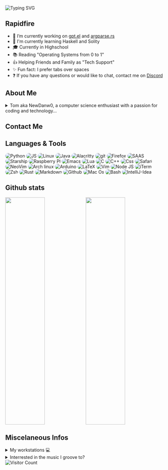 <div style="display:flex; allign-items:center"><a href="https://git.io/typing-svg"><img src="https://readme-typing-svg.demolab.com?font=Fira+Code&weight=500&size=30&pause=2000&duration=1000&width=600&height=100&lines=%3C%F0%9F%91%8B+Hello%2C+World%3E;Glad+to+see+you+here;I'm+NewDawn0+also+know+as+Tom" alt="Typing SVG" style="display:inline-block"/></a>
</div> 

## Rapidfire
- 🔭 I’m currently working on [gpt.el](https://github.com/NewDawn0/gpt.el) and [argparse.rs](https://github.com/NewDawn0/argparse.rs)  
- 🌱 I'm currently learning Haskell and Solity
- 🎓 Currently in Highschool
- 📚 Reading "Operating Systems from 0 to 1"
- 👍 Helping Friends and Family as "Tech Support"
- ✨ Fun fact: I prefer tabs over spaces
- ❓ If you have any questions or would like to chat, contact me on [Discord](https://discordapp.com/users/820033152827129926/)

## About Me
<details>
<summary>Tom aka NewDanw0, a computer science enthusiast with a passion for coding and technology...</summary>
My name is Tom, but you might know me better by my online name, NewDanw0. I'm an 18-year-old high-school student with a passion for computer science. I have a wide range of interests, including coding, spending time with friends, playing Minecraft, listening to music, and playing badminton.

My coding journey started about three years ago, when I first learned Python. Since then, I've been expanding my skills and currently using Rust for my side projects. I'm a firm believer in using a Unix system for coding as any sane person would, and have set up a well-configured workstation on both Linux and Mac.

When it comes to text editors, I'm a big fan of both Emacs and NeoVim/Vim. Currently, my favorite is Emacs, which I've set up for coding, note-taking, and writing. It's a versatile tool that allows me to work efficiently and happily.

So there you have it! I'm a young, ambitious coder with a passion for technology and a thirst for knowledge. Let's see where this journey takes us! 💻🚀
</details>

## Contact Me

## Languages & Tools
<div>
<img alt="Python" src="https://img.shields.io/badge/python-ffd342?style=for-the-badge&logo=Python&logoColor=black" style="border-radius: 25px" />
<img alt="JS" src="https://img.shields.io/badge/JavaScript-ffd342?style=for-the-badge&logo=javascript&logoColor=black" style="border-radius: 25px" />
<img alt="Linux" src="https://img.shields.io/badge/Linux-f7c156?style=for-the-badge&logo=linux&logoColor=black" style="border-radius: 25px" />
<img alt="Java" src="https://img.shields.io/badge/Java-ED8B00?style=for-the-badge&logo=java&logoColor=black" style="border-radius: 25px" />
<img alt="Alacritty" src="https://img.shields.io/badge/alacritty-orange?style=for-the-badge&logo=alacritty&logoColor=white" style="border-radius: 25px" />
<img alt="git" src="https://img.shields.io/badge/Git-f05033?&style=for-the-badge&logo=git&logoColor=white" style="border-radius: 25px" />
<img alt="Firefox" src="https://img.shields.io/badge/Firefox-fc4854?style=for-the-badge&logo=Firefox-Browser&logoColor=white" style="border-radius: 25px" />
<img alt="SAAS" src="https://img.shields.io/badge/Sass-CC6699?style=for-the-badge&logo=sass&logoColor=white" style="border-radius: 25px" />
<img alt="Starship" src="https://img.shields.io/badge/starship-DD0B78?style=for-the-badge&logo=starship&logoColor=white" style="border-radius: 25px" />
<img alt="Raspberry PI" src="https://img.shields.io/badge/Raspberry%20Pi-A22846?style=for-the-badge&logo=Raspberry%20Pi&logoColor=white" style="border-radius: 25px" />
<img alt="Emacs" src="https://img.shields.io/badge/Emacs-%237F5AB6.svg?&style=for-the-badge&logo=gnu-emacs&logoColor=white" style="border-radius: 25px" />
<img alt="Lua" src="https://img.shields.io/badge/lua-000081?style=for-the-badge&logo=lua&logoColor=white" style="border-radius: 25px" />
<img alt="C" src="https://img.shields.io/badge/C-003991?&logo=C&style=for-the-badge&logoColor=white" style="border-radius: 25px" />
<img alt="C++" src="https://img.shields.io/badge/C++-00599C?&logo=c%2b%2b&style=for-the-badge" style="border-radius: 25px" />
<img alt="Css" src="https://img.shields.io/badge/CSS-blue?&style=for-the-badge&logo=css3&logoColor=white" style="border-radius: 25px" />
<img alt="Safari" src="https://img.shields.io/badge/Safari-2892d8?style=for-the-badge&logo=Safari&logoColor=white" style="border-radius: 25px" />
<img alt="NeoVim" src="https://img.shields.io/badge/NeoVim-1287d2?&style=for-the-badge&logo=neovim&logoColor=white" style="border-radius: 25px" />
<img alt="Arch linux" src="https://img.shields.io/badge/Arch_Linux-1793D1?style=for-the-badge&logo=arch-linux&logoColor=white" style="border-radius: 25px" />
<img alt="Arduino" src="https://img.shields.io/badge/Arduino-00979D?style=for-the-badge&logo=Arduino&logoColor=white" style="border-radius: 25px" />
<img alt="LaTeX" src="https://img.shields.io/badge/latex-%23008080.svg?style=for-the-badge&logo=latex&logoColor=white" style="border-radius: 25px" />
<img alt="Vim" src="https://img.shields.io/badge/-Vim-019833?&logo=Vim&style=for-the-badge" style="border-radius: 25px" />
<img alt="Node JS" src="https://img.shields.io/badge/Node.js-019833?style=for-the-badge&logo=node.js&logoColor=white" style="border-radius: 25px" />
<img alt="iTerm" src="https://img.shields.io/badge/iTerm2-202b2d?style=for-the-badge&logo=iterm2&logoColor=white" style="border-radius: 25px" />
<img alt="Zsh" src="https://img.shields.io/badge/zsh-1f1f1f?&logo=zsh&style=for-the-badge" style="border-radius: 25px" />
<img alt="Rust" src="https://img.shields.io/badge/Rust-000000?style=for-the-badge&logo=rust&logoColor=white" style="border-radius: 25px" />
<img alt="Markdown" src="https://img.shields.io/badge/Markdown-000000?style=for-the-badge&logo=markdown&logoColor=white" style="border-radius: 25px" />
<img alt="Github" src="https://img.shields.io/badge/GitHub-000000?style=for-the-badge&logo=GitHub&logoColor=white" style="border-radius: 25px" />
<img alt="Mac Os" src="https://img.shields.io/badge/mac%20os-000000?style=for-the-badge&logo=apple&logoColor=white" style="border-radius: 25px" />
<img alt="Bash" src="https://img.shields.io/badge/shell_script-000000?style=for-the-badge&logo=gnu-bash&logoColor=white" style="border-radius: 25px" />
<img alt="IntelliJ-Idea" src="https://img.shields.io/badge/IntelliJ_IDEA-000000.svg?style=for-the-badge&logo=intellij-idea&logoColor=white" style="border-radius: 25px" />
</div>

## Github stats
<div style="display:flex; allign-items:center">
    <img src="https://github-readme-stats.vercel.app/api?username=NewDawn0&show_icons=true&count_private=true&hide_border=true&theme=tokyonight" align="left" style="display:inline-block; width: 50%; height: 18vh">
    <img src="https://github-readme-stats.vercel.app/api/top-langs/?username=NewDawn0&hide_border=true&layout=compact&theme=tokyonight" align="right" style="display:inline-block; width: 50%; height: 18vh;" />
</div>


## Miscelaneous Infos
<details>
<summary>My workstations 💻</summary>

```bash
OS: macOs # It's an alright os
WM: yabai # When you want a tiling wm on macOs
Terminal: iTerm2 # Glad I switched from the Termial.app
Editor: Doom emacs # The best
Shell: zsh # 10/10
Storage: 1Tb # Way too much
CPU: Intel i7 # I prefer AMD but it's still alright 
GPU: Intel Iris Plus
```
```bash
OS: Arch Linux # Absolutely superb
WM: hyprland # Enjoing animations on wayland 
Terminal: Alacritty # Enjoing the GPU accelation 
Editor: Neovim # Its elite
Shell: zsh # No. 1 Shell
Storage: 4.7 Tb # Definitely don't need that much space
CPU: AMD Ryzen 5900
GPU: GeForce RTX 3600

```
</details>

<details>
<summary>Interrested in the music I groove to?</summary>
Stay tuned to the music vibes I'm currently grooving to</br>
<img alt="spotify-github-profile" onClick="window.location.reload()" src="https://spotify-github-profile.vercel.app/api/view?uid=tosu-ch&cover_image=true&theme=default&show_offline=false&background_color=121212"></img>
</details>


<img alt="Visitor Count" src="https://profile-counter.glitch.me/NewDawn0/count.svg" style="display:block; margin-left: auto; margin-right: auto;">
